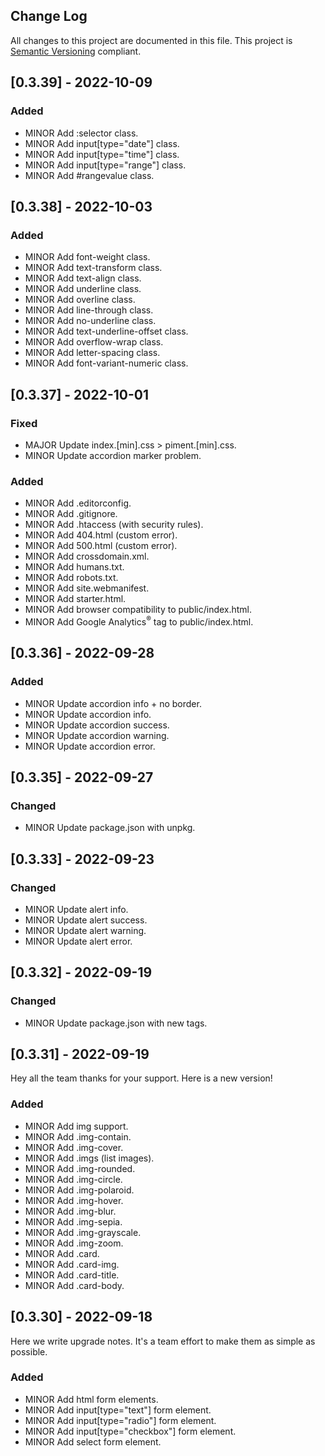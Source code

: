 ## Change Log
All changes to this project are documented in this file. This project is [Semantic Versioning](http://semver.org/) compliant.

## [0.3.39] - 2022-10-09

### Added
- MINOR Add :selector class.
- MINOR Add input[type="date"] class.
- MINOR Add input[type="time"] class.
- MINOR Add input[type="range"] class.
- MINOR Add #rangevalue class.

## [0.3.38] - 2022-10-03

### Added
- MINOR Add font-weight class.
- MINOR Add text-transform class.
- MINOR Add text-align class.
- MINOR Add underline class.
- MINOR Add overline class.
- MINOR Add line-through class.
- MINOR Add no-underline class.
- MINOR Add text-underline-offset class.
- MINOR Add overflow-wrap class.
- MINOR Add letter-spacing class.
- MINOR Add font-variant-numeric class.


## [0.3.37] - 2022-10-01

### Fixed
- MAJOR Update index.[min].css > piment.[min].css.
- MINOR Update accordion marker problem.

### Added
- MINOR Add .editorconfig.
- MINOR Add .gitignore.
- MINOR Add .htaccess (with security rules).
- MINOR Add 404.html (custom error).
- MINOR Add 500.html (custom error).
- MINOR Add crossdomain.xml.
- MINOR Add humans.txt.
- MINOR Add robots.txt.
- MINOR Add site.webmanifest.
- MINOR Add starter.html.
- MINOR Add browser compatibility to public/index.html.
- MINOR Add Google Analytics<sup>&reg;</sup> tag to public/index.html.

## [0.3.36] - 2022-09-28

### Added
- MINOR Update accordion info + no border.
- MINOR Update accordion info.
- MINOR Update accordion success.
- MINOR Update accordion warning.
- MINOR Update accordion error.

## [0.3.35] - 2022-09-27

### Changed
- MINOR Update package.json with unpkg.

## [0.3.33] - 2022-09-23

### Changed
- MINOR Update alert info.
- MINOR Update alert success.
- MINOR Update alert warning.
- MINOR Update alert error.

## [0.3.32] - 2022-09-19

### Changed
- MINOR Update package.json with new tags.

## [0.3.31] - 2022-09-19

Hey all the team thanks for your support. Here is a new version!

### Added
- MINOR Add img support.
- MINOR Add .img-contain.
- MINOR Add .img-cover.
- MINOR Add .imgs (list images).
- MINOR Add .img-rounded.
- MINOR Add .img-circle.
- MINOR Add .img-polaroid.
- MINOR Add .img-hover.
- MINOR Add .img-blur.
- MINOR Add .img-sepia.
- MINOR Add .img-grayscale.
- MINOR Add .img-zoom.
- MINOR Add .card.
- MINOR Add .card-img.
- MINOR Add .card-title.
- MINOR Add .card-body.


## [0.3.30] - 2022-09-18
 
Here we write upgrade notes. It's a team effort to make them as simple as possible.
 
### Added
- MINOR Add html form elements.
- MINOR Add input[type="text"] form element.
- MINOR Add input[type="radio"] form element.
- MINOR Add input[type="checkbox"] form element.
- MINOR Add select form element.
